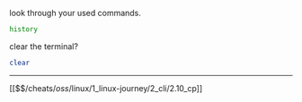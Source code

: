 look through your used commands. 

``` bash
history
```

clear the terminal?

``` bash
clear
```

---
[[$$$/$cheats/$oss/$linux/1_linux-journey/2_cli/2.10_cp]]